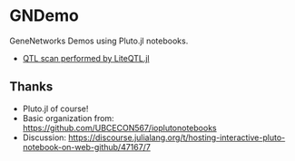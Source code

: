 # GNDemo

GeneNetworks Demos using Pluto.jl notebooks.

- [QTL scan performed by LiteQTL.jl](https://mybinder.org/v2/gh/senresearch/GNDemo/main?urlpath=pluto/open?path=/home/jovyan/notebooks/spleen_analysis.jl)

## Thanks

- Pluto.jl of course!
- Basic organization from: https://github.com/UBCECON567/ioplutonotebooks
- Discussion: https://discourse.julialang.org/t/hosting-interactive-pluto-notebook-on-web-github/47167/7
